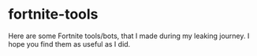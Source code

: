 # fortnite-tools
Here are some Fortnite tools/bots, that I made during my leaking journey. I hope you find them as useful as I did.
